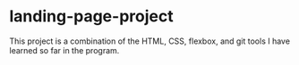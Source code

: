 # landing-page-project

This project is a combination of the HTML, CSS, 
flexbox, and git tools I have learned so far in the
program.